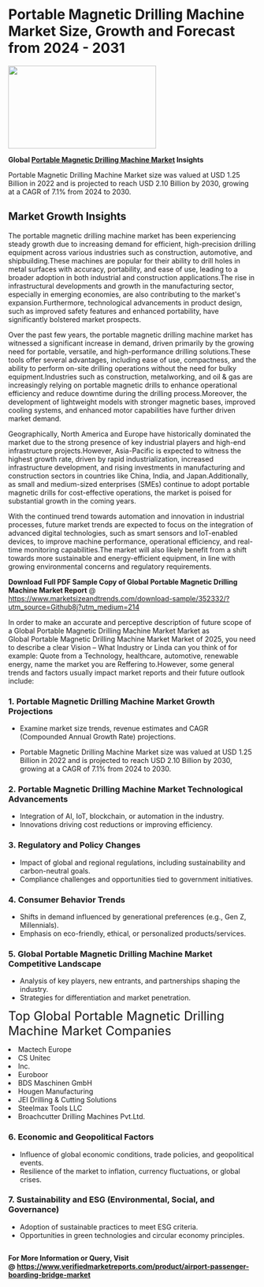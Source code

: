<H1>Portable Magnetic Drilling Machine Market Size, Growth and Forecast from 2024 - 2031</H1><img class="aligncenter size-medium wp-image-584254" src="https://thirdeyenews.in/wp-content/uploads/2024/09/Global-Market-Research-300x168.jpeg" alt="" width="300" height="168" /><p><strong>Global&nbsp;<a href="https://www.marketsizeandtrends.com/download-sample/352332/?utm_source=Github8j?utm_medium=214">Portable Magnetic Drilling Machine Market</a> Insights</strong></p><p>Portable Magnetic Drilling Machine Market size was valued at USD 1.25 Billion in 2022 and is projected to reach USD 2.10 Billion by 2030, growing at a CAGR of 7.1% from 2024 to 2030.</p><p><h2>Market Growth Insights</h2> <p>The portable magnetic drilling machine market has been experiencing steady growth due to increasing demand for efficient, high-precision drilling equipment across various industries such as construction, automotive, and shipbuilding.These machines are popular for their ability to drill holes in metal surfaces with accuracy, portability, and ease of use, leading to a broader adoption in both industrial and construction applications.The rise in infrastructural developments and growth in the manufacturing sector, especially in emerging economies, are also contributing to the market's expansion.Furthermore, technological advancements in product design, such as improved safety features and enhanced portability, have significantly bolstered market prospects.</p> <p>Over the past few years, the portable magnetic drilling machine market has witnessed a significant increase in demand, driven primarily by the growing need for portable, versatile, and high-performance drilling solutions.These tools offer several advantages, including ease of use, compactness, and the ability to perform on-site drilling operations without the need for bulky equipment.Industries such as construction, metalworking, and oil & gas are increasingly relying on portable magnetic drills to enhance operational efficiency and reduce downtime during the drilling process.Moreover, the development of lightweight models with stronger magnetic bases, improved cooling systems, and enhanced motor capabilities have further driven market demand.</p> <p>Geographically, North America and Europe have historically dominated the market due to the strong presence of key industrial players and high-end infrastructure projects.However, Asia-Pacific is expected to witness the highest growth rate, driven by rapid industrialization, increased infrastructure development, and rising investments in manufacturing and construction sectors in countries like China, India, and Japan.Additionally, as small and medium-sized enterprises (SMEs) continue to adopt portable magnetic drills for cost-effective operations, the market is poised for substantial growth in the coming years.</p> <p>With the continued trend towards automation and innovation in industrial processes, future market trends are expected to focus on the integration of advanced digital technologies, such as smart sensors and IoT-enabled devices, to improve machine performance, operational efficiency, and real-time monitoring capabilities.The market will also likely benefit from a shift towards more sustainable and energy-efficient equipment, in line with growing environmental concerns and regulatory requirements.</p> <p><span class=""><strong>Download Full PDF Sample Copy of Global Portable Magnetic Drilling Machine Market Report</strong> @ <a href="https://www.marketsizeandtrends.com/download-sample/352332/?utm_source=Github8j?utm_medium=214" target="_blank">https://www.marketsizeandtrends.com/download-sample/352332/?utm_source=Github8j?utm_medium=214</a></span></p><p>In order to make an accurate and perceptive description of future scope of a Global&nbsp;Portable Magnetic Drilling Machine Market Market as Global&nbsp;Portable Magnetic Drilling Machine Market Market of 2025, you need to describe a clear Vision &ndash; What Industry or Linda can you think of for example: Quote from a Technology, healthcare, automotive, renewable energy, name the market you are Reffering to.However, some general trends and factors usually impact market reports and their future outlook include:</p><h3>1.&nbsp;<strong>Portable Magnetic Drilling Machine Market Growth Projections</strong></h3><ul><li>Examine market size trends, revenue estimates and CAGR (Compounded Annual Growth Rate) projections.</li><li><p>Portable Magnetic Drilling Machine Market size was valued at USD 1.25 Billion in 2022 and is projected to reach USD 2.10 Billion by 2030, growing at a CAGR of 7.1% from 2024 to 2030.</p></li></ul><h3>2.&nbsp;<strong>Portable Magnetic Drilling Machine Market Technological Advancements</strong></h3><ul><li>Integration of AI, IoT, blockchain, or automation in the industry.</li><li>Innovations driving cost reductions or improving efficiency.</li></ul><h3>3.&nbsp;<strong>Regulatory and Policy Changes</strong></h3><ul><li>Impact of global and regional regulations, including sustainability and carbon-neutral goals.</li><li>Compliance challenges and opportunities tied to government initiatives.</li></ul><h3>4.&nbsp;<strong>Consumer Behavior Trends</strong></h3><ul><li>Shifts in demand influenced by generational preferences (e.g., Gen Z, Millennials).</li><li>Emphasis on eco-friendly, ethical, or personalized products/services.</li></ul><h3>5.&nbsp;<strong>Global Portable Magnetic Drilling Machine Market Competitive Landscape</strong></h3><ul><li>Analysis of key players, new entrants, and partnerships shaping the industry.</li><li>Strategies for differentiation and market penetration.</li></ul><p data-pm-slice="1 1 []"><span style="color: inherit; font-family: inherit; font-size: 25px;">Top Global Portable Magnetic Drilling Machine Market Companies</span></p><div class="" data-test-id=""><p><li>Mactech Europe</li><li> CS Unitec</li><li> Inc.</li><li> Euroboor</li><li> BDS Maschinen GmbH</li><li> Hougen Manufacturing</li><li> JEI Drilling & Cutting Solutions</li><li> Steelmax Tools LLC</li><li> Broachcutter Drilling Machines Pvt.Ltd.</li></p></div><h3>6.&nbsp;<strong>Economic and Geopolitical Factors</strong></h3><ul><li>Influence of global economic conditions, trade policies, and geopolitical events.</li><li>Resilience of the market to inflation, currency fluctuations, or global crises.</li></ul><h3>7.&nbsp;<strong>Sustainability and ESG (Environmental, Social, and Governance)</strong></h3><ul><li>Adoption of sustainable practices to meet ESG criteria.</li><li>Opportunities in green technologies and circular economy principles.</li></ul><h2><strong style="font-size: 14px;">For More Information or Query, Visit @&nbsp;</strong><a style="background-color: #ffffff; font-size: 14px;" href="https://www.marketsizeandtrends.com/report/portable-magnetic-drilling-machine-market/" target="_blank">https://www.verifiedmarketreports.com/product/airport-passenger-boarding-bridge-market</a></h2>